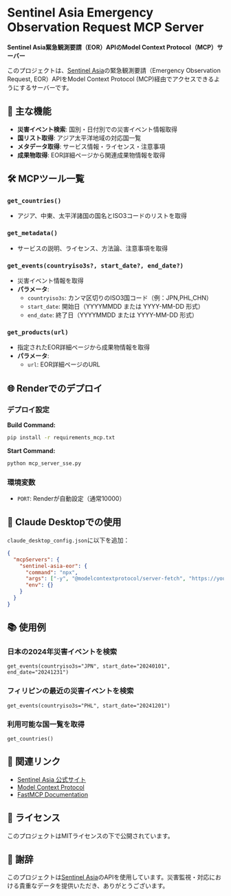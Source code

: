 # Sentinel Asia Emergency Observation Request MCP Server

**Sentinel Asia緊急観測要請（EOR）APIのModel Context Protocol（MCP）サーバー**

このプロジェクトは、[Sentinel Asia](https://sentinel-asia.org/)の緊急観測要請（Emergency Observation Request, EOR）APIをModel Context Protocol (MCP)経由でアクセスできるようにするサーバーです。

## 🚀 **主な機能**

- **災害イベント検索**: 国別・日付別での災害イベント情報取得
- **国リスト取得**: アジア太平洋地域の対応国一覧
- **メタデータ取得**: サービス情報・ライセンス・注意事項
- **成果物取得**: EOR詳細ページから関連成果物情報を取得

## 🛠️ **MCPツール一覧**

### `get_countries()`
- アジア、中東、太平洋諸国の国名とISO3コードのリストを取得

### `get_metadata()`
- サービスの説明、ライセンス、方法論、注意事項を取得

### `get_events(countryiso3s?, start_date?, end_date?)`
- 災害イベント情報を取得
- **パラメータ**:
  - `countryiso3s`: カンマ区切りのISO3国コード（例：JPN,PHL,CHN）
  - `start_date`: 開始日（YYYYMMDD または YYYY-MM-DD 形式）
  - `end_date`: 終了日（YYYYMMDD または YYYY-MM-DD 形式）

### `get_products(url)`
- 指定されたEOR詳細ページから成果物情報を取得
- **パラメータ**:
  - `url`: EOR詳細ページのURL

## 🌐 **Renderでのデプロイ**

### デプロイ設定

**Build Command:**
```bash
pip install -r requirements_mcp.txt
```

**Start Command:**
```bash
python mcp_server_sse.py
```

### 環境変数
- `PORT`: Renderが自動設定（通常10000）

## 🔧 **Claude Desktopでの使用**

`claude_desktop_config.json`に以下を追加：

```json
{
  "mcpServers": {
    "sentinel-asia-eor": {
      "command": "npx",
      "args": ["-y", "@modelcontextprotocol/server-fetch", "https://your-app.onrender.com/sse"],
      "env": {}
    }
  }
}
```

## 📚 **使用例**

### 日本の2024年災害イベントを検索
```
get_events(countryiso3s="JPN", start_date="20240101", end_date="20241231")
```

### フィリピンの最近の災害イベントを検索
```
get_events(countryiso3s="PHL", start_date="20241201")
```

### 利用可能な国一覧を取得
```
get_countries()
```

## 🔗 **関連リンク**

- [Sentinel Asia 公式サイト](https://sentinel-asia.org/)
- [Model Context Protocol](https://modelcontextprotocol.io/)
- [FastMCP Documentation](https://github.com/jlowin/fastmcp)

## 📄 **ライセンス**

このプロジェクトはMITライセンスの下で公開されています。

## 🙏 **謝辞**

このプロジェクトは[Sentinel Asia](https://sentinel-asia.org/)のAPIを使用しています。災害監視・対応における貴重なデータを提供いただき、ありがとうございます。 